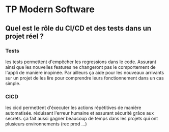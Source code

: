 # TP Modern Software

## Quel est le rôle du CI/CD et des tests dans un projet réel ?

### Tests

les tests permettent d'empêcher les regressions dans le code. Assurant ainsi que les nouvelles features ne changeront pas le comportement de l'appli de manière inopinée. Par ailleurs ça aide pour les nouveaux arrivants sur un projet de les lire pour comprendre leurs fonctionnement dans un cas simple.

### CICD

les cicd permettent d'éxecuter les actions répétitives de manière automatisée. réduisant l'erreur humaine et assurant sécurité grâce aux secrets.
ça fait aussi gagner beaucoup de temps dans les projets qui ont plusieurs environnements (rec prod ...)
